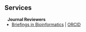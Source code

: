 ## Services

<h4 style="margin:0 10px 0;">Journal Reviewers</h4>

<ul style="margin:0 0 20px;">
  <li><a href="https://academic.oup.com/bib" target="_blank"><autocolor>Briefings in Bioinformatics</autocolor></a> | <a href="https://orcid.org/0000-0002-4734-712X" target="_blank">ORCID</a> </li>
</ul>
